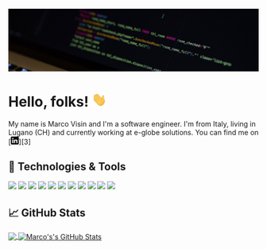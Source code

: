 [![Header](https://raw.githubusercontent.com/mrc527/mrc527/master/header.jpg "Header")](https://www.marcovisin.com/)

# Hello, folks! <img src="https://raw.githubusercontent.com/Mrc527/mrc527/master/wave.gif" width="30px">

My name is Marco Visin and I'm a software engineer. I'm from Italy, living in Lugano (CH) and currently working at e-globe solutions. You can find me on [![LinkedIn][3.2]][3]


## 🔧 Technologies & Tools
![](https://img.shields.io/badge/OS-MacOS-informational?style=flat&logo=MacOS&logoColor=white&color=2bbc8a)
![](https://img.shields.io/badge/Editor-IntelliJ_IDEA-informational?style=flat&logo=intellij-idea&logoColor=white&color=2bbc8a)
![](https://img.shields.io/badge/Code-Java-informational?style=flat&logo=java&logoColor=white&color=2bbc8a)
![](https://img.shields.io/badge/Code-JavaScript-informational?style=flat&logo=javascript&logoColor=white&color=2bbc8a)
![](https://img.shields.io/badge/Code-.NET-informational?style=flat&logo=.net&logoColor=white&color=2bbc8a)
![](https://img.shields.io/badge/Code-Python-informational?style=flat&logo=python&logoColor=white&color=2bbc8a)
![](https://img.shields.io/badge/Shell-Bash-informational?style=flat&logo=gnu-bash&logoColor=white&color=2bbc8a)
![](https://img.shields.io/badge/Tools-MySQL-informational?style=flat&logo=mysql&logoColor=white&color=2bbc8a)
![](https://img.shields.io/badge/Tools-Docker-informational?style=flat&logo=docker&logoColor=white&color=2bbc8a)
![](https://img.shields.io/badge/Tools-Gitlab-informational?style=flat&logo=gitlab&logoColor=white&color=2bbc8a)
![](https://img.shields.io/badge/Tools-Jira-informational?style=flat&logo=jira&logoColor=white&color=2bbc8a)

## &#x1f4c8; GitHub Stats

<a href="https://github.com/mrc527/mrc527">
  <img align="center" src="https://github-readme-stats.vercel.app/api/top-langs/?username=mrc527&hide=java,html&title_color=ffffff&text_color=c9cacc&icon_color=2bbc8a&bg_color=1d1f21" />
</a>
<a href="https://github.com/mrc527/mrc527">
  <img align="center" src="https://github-readme-stats.vercel.app/api?username=mrc527&show_icons=true&line_height=27&count_private=true&title_color=ffffff&text_color=c9cacc&icon_color=2bbc8a&bg_color=1d1f21" alt="Marco's's GitHub Stats" />
</a>


<!-- links to social media icons -->

<!-- icons with padding -->

[1.1]: http://i.imgur.com/0o48UoR.png (github icon with padding)

<!-- icons without padding -->

[1.2]: http://i.imgur.com/wWzX9uB.png (twitter icon without padding)
[2.2]: http://i.imgur.com/9I6NRUm.png (github icon without padding)
[3.2]: https://raw.githubusercontent.com/mrc527/mrc527/master/linkedin-3-16.png (LinkedIn icon without padding)


<!-- links to your social media accounts -->

<!--[1]: https://twitter.com/Martin_Heinz_ -->
[1]: https://github.com/mrc527
[2]: https://www.linkedin.com/in/marcovisinn/


<!-- Resources -->
<!-- Icons: https://simpleicons.org/ -->
<!-- GitHub Stats: https://github.com/anuraghazra/github-readme-stats -->
<!-- Emojis: https://emojipedia.org/emoji/ -->
<!-- HTML Emojis: https://www.fileformat.info/index.htm -->
<!-- Shields: https://shields.io/ -->
<!-- Awesome GitHub Profile README: https://github.com/abhisheknaiidu/awesome-github-profile-readme -->
